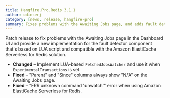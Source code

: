 ```yaml
---
title: Hangfire.Pro.Redis 3.1.1
author: odinserj
category: [news, release, hangfire-pro]
summary: Fixes problems with the Awaiting Jobs page, and adds fault detector that's compatible with Amazon ElastiCache Serverless.
---
```


Patch release to fix problems with the Awaiting Jobs page in the Dashboard UI and provide a new implementation for the fault detector component that's based on LUA script and compatible with the Amazon ElastiCache Serverless for Redis solution.

* **Changed** – Implement LUA-based `FetchedJobsWatcher` and use it when `ExperimentalTransactions` is set.
* **Fixed** – "Parent" and "Since" columns always show "N/A" on the Awaiting Jobs page.
* **Fixed** – "ERR unknown command 'unwatch'" error when using Amazon ElastiCache Serverless for Redis.
